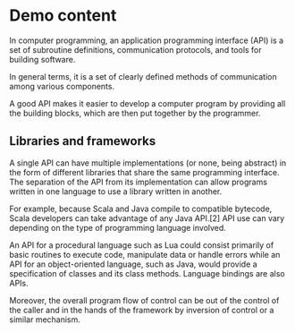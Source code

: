 # Demo content

In computer programming, an application programming interface (API) is a set of subroutine definitions,
communication protocols, and tools for building software.

In general terms, it is a set of clearly defined methods of communication among various components.

A good API makes it easier to develop a computer program by providing all the building blocks, which are then put together by the programmer.

## Libraries and frameworks

A single API can have multiple implementations (or none, being abstract) in the form of different libraries that share the same programming interface.
The separation of the API from its implementation can allow programs written in one language to use a library written in another.

For example, because Scala and Java compile to compatible bytecode, Scala developers can take advantage of any Java API.[2]
API use can vary depending on the type of programming language involved.

An API for a procedural language such as Lua could consist primarily of basic routines to execute code,
manipulate data or handle errors while an API for an object-oriented language, such as Java, would provide a specification of classes and its class methods.
Language bindings are also APIs.

Moreover, the overall program flow of control can be out of the control of the caller and in the hands of the framework by inversion of control or a similar mechanism.
